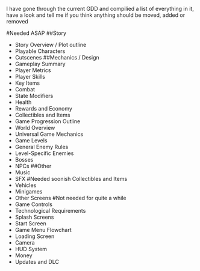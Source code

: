I have gone through the current GDD and compilied a list of everything in it, have a look and tell me if you think anything should be moved, added or removed

#Needed ASAP
##Story
- Story Overview / Plot outline
- Playable Characters
- Cutscenes
##Mechanics / Design
- Gameplay Summary
- Player Metrics
- Player Skills
- Key Items
- Combat
- State Modifiers
- Health
- Rewards and Economy
- Collectibles and Items
- Game Progression Outline
- World Overview
- Universal Game Mechanics
- Game Levels
- General Enemy Rules
- Level-Specific Enemies
- Bosses
- NPCs
##Other
- Music
- SFX
#Needed soonish
Collectibles and Items
- Vehicles
- Minigames
- Other Screens
#Not needed for quite a while
- Game Controls
- Technological Requirements
- Splash Screens
- Start Screen
- Game Menu Flowchart
- Loading Screen
- Camera
- HUD System
- Money
- Updates and DLC
